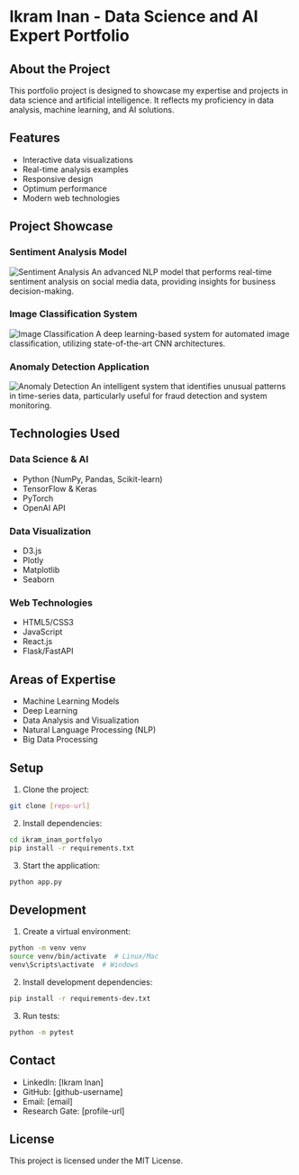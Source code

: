 # Ikram Inan - Data Science and AI Expert Portfolio

## About the Project
This portfolio project is designed to showcase my expertise and projects in data science and artificial intelligence. It reflects my proficiency in data analysis, machine learning, and AI solutions.

## Features
- Interactive data visualizations
- Real-time analysis examples
- Responsive design
- Optimum performance
- Modern web technologies

## Project Showcase
### Sentiment Analysis Model
![Sentiment Analysis](/images/sentiment-analysis.svg)
An advanced NLP model that performs real-time sentiment analysis on social media data, providing insights for business decision-making.

### Image Classification System
![Image Classification](/images/image-classification.svg)
A deep learning-based system for automated image classification, utilizing state-of-the-art CNN architectures.

### Anomaly Detection Application
![Anomaly Detection](/images/anomaly-detection.svg)
An intelligent system that identifies unusual patterns in time-series data, particularly useful for fraud detection and system monitoring.

## Technologies Used
### Data Science & AI
- Python (NumPy, Pandas, Scikit-learn)
- TensorFlow & Keras
- PyTorch
- OpenAI API

### Data Visualization
- D3.js
- Plotly
- Matplotlib
- Seaborn

### Web Technologies
- HTML5/CSS3
- JavaScript
- React.js
- Flask/FastAPI

## Areas of Expertise
- Machine Learning Models
- Deep Learning
- Data Analysis and Visualization
- Natural Language Processing (NLP)
- Big Data Processing

## Setup
1. Clone the project:
```bash
git clone [repo-url]
```

2. Install dependencies:
```bash
cd ikram_inan_portfolyo
pip install -r requirements.txt
```

3. Start the application:
```bash
python app.py
```

## Development
1. Create a virtual environment:
```bash
python -m venv venv
source venv/bin/activate  # Linux/Mac
venv\Scripts\activate  # Windows
```

2. Install development dependencies:
```bash
pip install -r requirements-dev.txt
```

3. Run tests:
```bash
python -m pytest
```

## Contact
- LinkedIn: [Ikram Inan]
- GitHub: [github-username]
- Email: [email]
- Research Gate: [profile-url]

## License
This project is licensed under the MIT License.